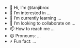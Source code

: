 - 👋 Hi, I’m @tanjibrox
- 👀 I’m interested in ...
- 🌱 I’m currently learning ...
- 💞️ I’m looking to collaborate on ...
- 📫 How to reach me ...
- 😄 Pronouns: ...
- ⚡ Fun fact: ...

<!---
tanjibrox/tanjibrox is a ✨ special ✨ repository because its `README.md` (this file) appears on your GitHub profile.
You can click the Preview link to take a look at your changes.
--->
